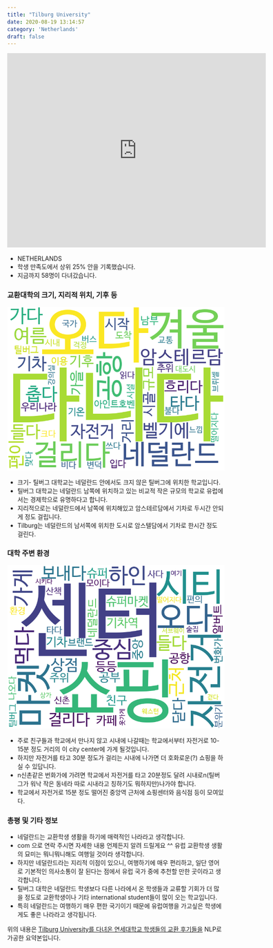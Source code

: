 ```yaml
---
title: "Tilburg University"
date: 2020-08-19 13:14:57
category: 'Netherlands'
draft: false
---
```


<iframe
width="600"
height="450"
frameborder="0" style="border:0"
src="https://www.google.com/maps/embed/v1/place?key=AIzaSyC9e1AME-pVmWC4hBpFdu5S4dKzyepa3HQ&q=Tilburg+University&center=51.5639249,5.0434446&zoom=14" allowfullscreen>
</iframe>

* NETHERLANDS
* 학생 만족도에서 상위 25% 안을 기록했습니다.
* 지금까지 58명이 다녀갔습니다. 

### 교환대학의 크기, 지리적 위치, 기후 등

![gen_info-WordCloud](../univ_wordclouds_okt/gen_info/NL000007_gen_info_okt.png)

* 크기- 틸버그 대학교는 네덜란드 안에서도 크지 않은 틸버그에 위치한 학교입니다.
* 틸버그 대학교는 네덜란드 남쪽에 위치하고 있는 비교적 작은 규모의 학교로 유럽에서는 경제학으로 유명하다고 합니다.
* 지리적으로는 네덜란드에서 남쪽에 위치해있고 암스테르담에서 기차로 두시간 안되게 정도 걸립니다.
* Tilburg는 네덜란드의 남서쪽에 위치한 도시로 암스텔담에서 기차로 한시간 정도 걸린다.


### 대학 주변 환경

![env_info-WordCloud](../univ_wordclouds_okt/env_info/NL000007_env_info_okt.png)

* 주로 친구들과 학교에서 만나지 않고 시내에 나갈때는 학교에서부터 자전거로 10-15분 정도 거리의 이 city center에 가게 될것입니다.
* 하지만 자전거를 타고 30분 정도가 걸리는 시내에 나가면 더 호화로운(?) 쇼핑을 하실 수 있답니다.
* n신촌같은 번화가에 가려면 학교에서 자전거를 타고 20분정도 달려 시내로n(틸버그가 워낙 작은 동네라 따로 시내라고 칭하기도 뭐하지만)나가야 합니다.
* 학교에서 자전거로 15분 정도 떨어진 중앙역 근처에 쇼핑센터와 음식점 등이 모여있다.


### 총평 및 기타 정보 
* 네덜란드는 교환학생 생활을 하기에 매력적인 나라라고 생각합니다.
* com 으로 연락 주시면 자세한 내용 언제든지 알려 드릴게요 ^^ 유럽 교환학생 생활의 묘미는 뭐니뭐니해도 여행일 것이라 생각합니다.
* 하지만 네덜란드라는 지리적 이점이 있으니, 여행하기에 매우 편리하고, 일단 영어로 기본적인 의사소통이 잘 된다는 점에서 유럽 국가 중에 추천할 만한 곳이라고 생각합니다.
* 틸버그 대학은 네덜란드 학생보다 다른 나라에서 온 학생들과 교류할 기회가 더 많을 정도로 교환학생이나 기타 international student들이 많이 오는 학교입니다.
* 특히 네덜란드는 여행하기 매우 편한 국기이기 때문에 유럽여행을 가고싶은 학생에게도 좋은 나라라고 생각됩니다.


위의 내용은 [Tilburg University를 다녀온 연세대학교 학생들의 교환 후기들을](http://oia.yonsei.ac.kr/partner/expReport.asp?ucode=NL000007&bgbn=A) NLP로 가공한 요약본입니다. 
